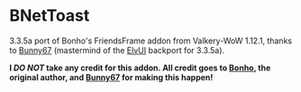 # BNetToast
3.3.5a port of Bonho's FriendsFrame addon from Valkery-WoW 1.12.1, thanks to [Bunny67](https://github.com/Bunny67)  (mastermind of the [ElvUI](https://github.com/ElvUI) backport for 3.3.5a).

**I _DO NOT_ take any credit for this addon. All credit goes to [Bonho](https://valkyrie-wow.org/boards/index.php?showtopic=791), the original author, and [Bunny67](https://github.com/Bunny67) for making this happen!**
